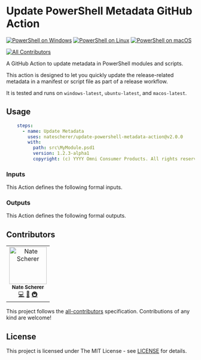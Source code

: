 # Update PowerShell Metadata GitHub Action

[![PowerShell on Windows](https://gist.github.com/natescherer/fc69436698dbb94367e2409a64dc9a45/raw/3bce49a7d468384e6a20d92b0348642f0318324c/update-powershell-metadata-action_TestResults_Windows.md_badge.svg)](https://gist.github.com/natescherer/fc69436698dbb94367e2409a64dc9a45) [![PowerShell on Linux](https://gist.github.com/natescherer/da4b1387fee9b8d12bc42aa8638c73ba/raw/26199dbb6555fec3b93eb3a812a39c116d713ac9/update-powershell-metadata-action_TestResults_Linux.md_badge.svg)](https://gist.github.com/natescherer/da4b1387fee9b8d12bc42aa8638c73ba) [![PowerShell on macOS](https://gist.github.com/natescherer/5bd3302f98ead9f8314d55540cdd0862/raw/570b9a09ab12d5cb7ef3bdd19d398e666ecd5362/update-powershell-metadata-action_TestResults_macOS.md_badge.svg)](https://gist.github.com/natescherer/5bd3302f98ead9f8314d55540cdd0862)
<!-- ALL-CONTRIBUTORS-BADGE:START - Do not remove or modify this section -->
[![All Contributors](https://img.shields.io/badge/all_contributors-1-orange.svg?style=flat-square)](#contributors-)
<!-- ALL-CONTRIBUTORS-BADGE:END -->

A GitHub Action to update metadata in PowerShell modules and scripts.

This action is designed to let you quickly update the release-related metadata in a manifest or script file as part of a release workflow.

It is tested and runs on `windows-latest`, `ubuntu-latest`, and `macos-latest`.

## Usage

```yaml
    steps:
      - name: Update Metadata
        uses: natescherer/update-powershell-metadata-action@v2.0.0
        with:
          path: src\MyModule.psd1
          version: 1.2.3-alpha1
          copyright: (c) YYYY Omni Consumer Products. All rights reserved.
```

### Inputs

This Action defines the following formal inputs.

<!--(inputs-start)-->
<!--(inputs-end)-->

### Outputs

This Action defines the following formal outputs.

<!--(outputs-start)-->
<!--(outputs-end)-->

## Contributors

<!-- ALL-CONTRIBUTORS-LIST:START - Do not remove or modify this section -->
<!-- prettier-ignore-start -->
<!-- markdownlint-disable -->
<table>
  <tbody>
    <tr>
      <td align="center"><a href="https://www.linkedin.com/in/natescherer01/"><img src="https://avatars.githubusercontent.com/u/376408?v=4?s=100" width="100px;" alt="Nate Scherer"/><br /><sub><b>Nate Scherer</b></sub></a><br /><a href="https://github.com/natescherer/update-powershell-metadata-action/commits?author=natescherer" title="Code">💻</a> <a href="https://github.com/natescherer/update-powershell-metadata-action/commits?author=natescherer" title="Documentation">📖</a> <a href="#infra-natescherer" title="Infrastructure (Hosting, Build-Tools, etc)">🚇</a></td>
    </tr>
  </tbody>
</table>

<!-- markdownlint-restore -->
<!-- prettier-ignore-end -->

<!-- ALL-CONTRIBUTORS-LIST:END -->

This project follows the [all-contributors](https://allcontributors.org) specification.
Contributions of any kind are welcome!

## License

This project is licensed under The MIT License - see [LICENSE](LICENSE) for details.
